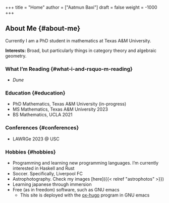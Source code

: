 +++
title = "Home"
author = ["Aatmun Baxi"]
draft = false
weight = -1000
+++

## About Me {#about-me}

Currently I am a PhD student in mathematics at Texas A&amp;M University.

**Interests:** Broad, but particularly things in category theory and algebraic geometry.


### What I&rsquo;m Reading {#what-i-and-rsquo-m-reading}

-   _Dune_


### Education {#education}

-   PhD Mathematics, Texas A&amp;M University (in-progress)
-   MS Mathematics, Texas A&amp;M University 2023
-   BS Mathematics, UCLA 2021


### Conferences {#conferences}

-   LAWRGe 2023 @ USC


### Hobbies {#hobbies}

-   Programming and learning new programming languages. I&rsquo;m currently interested in Haskell and Rust
-   Soccer. Specifically, Liverpool FC
-   Astrophotography. Check my images [here]({{< relref "astrophotos" >}})
-   Learning japanese through immersion
-   Free (as in freedom) software, such as GNU emacs
    -   This site is deployed with the [ox-hugo](https://github.com/kaushalmodi/ox-hugo) program in GNU emacs
